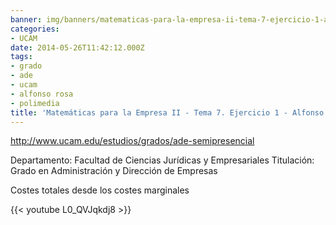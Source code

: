 ```yaml
---
banner: img/banners/matematicas-para-la-empresa-ii-tema-7-ejercicio-1-alfonso-rosa.jpg
categories:
- UCAM
date: 2014-05-26T11:42:12.000Z
tags:
- grado
- ade
- ucam
- alfonso rosa
- polimedia
title: 'Matemáticas para la Empresa II - Tema 7. Ejercicio 1 - Alfonso Rosa'
---
```


http://www.ucam.edu/estudios/grados/ade-semipresencial

Departamento: Facultad de Ciencias Jurídicas y Empresariales
Titulación: Grado en Administración y Dirección de Empresas

Costes totales desde los costes marginales

{{< youtube L0_QVJqkdj8 >}}
